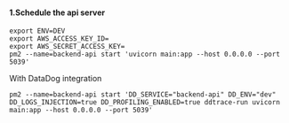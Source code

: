 #### 1.Schedule the api server
```shell
export ENV=DEV
export AWS_ACCESS_KEY_ID=
export AWS_SECRET_ACCESS_KEY=
pm2 --name=backend-api start 'uvicorn main:app --host 0.0.0.0 --port 5039'
```

With DataDog integration

```shell
pm2 --name=backend-api start 'DD_SERVICE="backend-api" DD_ENV="dev" DD_LOGS_INJECTION=true DD_PROFILING_ENABLED=true ddtrace-run uvicorn main:app --host 0.0.0.0 --port 5039'
```
